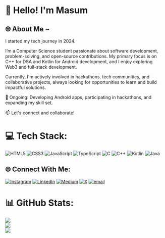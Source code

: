 # 👋 Hello! I'm Masum
## 🌐 About Me ~
I started my tech journey in 2024.

I’m a Computer Science student passionate about software development, problem-solving, and open-source contributions. My primary focus is on C++ for DSA and Kotlin for Android development, and I enjoy exploring Web3 and full-stack development.

Currently, I'm actively involved in hackathons, tech communities, and collaborative projects, always looking for opportunities to learn and build impactful solutions.

🎯 Ongoing: Developing Android apps, participating in hackathons, and expanding my skill set.

📫 Let's connect and collaborate!

# 💻 Tech Stack:
![HTML5](https://img.shields.io/badge/html5-%23E34F26.svg?style=plastic&logo=html5&logoColor=white) ![CSS3](https://img.shields.io/badge/css3-%231572B6.svg?style=plastic&logo=css3&logoColor=white) ![JavaScript](https://img.shields.io/badge/javascript-%23323330.svg?style=plastic&logo=javascript&logoColor=%23F7DF1E) ![TypeScript](https://img.shields.io/badge/typescript-%23007ACC.svg?style=plastic&logo=typescript&logoColor=white) ![C](https://img.shields.io/badge/c-%2300599C.svg?style=plastic&logo=c&logoColor=white) ![C++](https://img.shields.io/badge/c++-%2300599C.svg?style=plastic&logo=c%2B%2B&logoColor=white) ![Kotlin](https://img.shields.io/badge/kotlin-%237F52FF.svg?style=plastic&logo=kotlin&logoColor=white) ![Java](https://img.shields.io/badge/java-%23ED8B00.svg?style=plastic&logo=openjdk&logoColor=white)

## 🌐 Connect With Me:
[![Instagram](https://img.shields.io/badge/Instagram-%23E4405F.svg?style=plastic&logo=Instagram&logoColor=white)](https://instagram.com/insane.odyssey) [![LinkedIn](https://img.shields.io/badge/LinkedIn-%230077B5.svg?style=plastic&logo=linkedin&logoColor=white)](https://linkedin.com/in/masumali26) [![Medium](https://img.shields.io/badge/Medium-12100E?style=plastic&logo=medium&logoColor=white)](https://medium.com/@insane_odyssey) [![X](https://img.shields.io/badge/X-black.svg?style=plastic&logo=X&logoColor=white)](https://x.com/insane_odyssey_) [![email](https://img.shields.io/badge/Email-D14836?style=plastic&logo=gmail&logoColor=white)](mailto:masumali262006@gmail.com) 

# 📊 GitHub Stats:
![](https://github-readme-stats.vercel.app/api?username=insaneodyssey26&theme=chartreuse-dark&hide_border=false&count_private=false)<br/>
![](https://nirzak-streak-stats.vercel.app/?user=insaneodyssey26&theme=chartreuse-dark&hide_border=false)<br/>
![](https://github-readme-stats.vercel.app/api/top-langs/?username=insaneodyssey26&theme=chartreuse-dark&hide_border=false&count_private=false&layout=compact)
